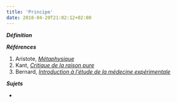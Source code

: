 ```yaml
---
title: 'Principe'
date: 2018-04-20T21:02:12+02:00
---
```


***Définition*** 

>

***Références***

1. Aristote, <u>*Métaphysique*</u>
1. Kant, <u>*Critique de la raison pure*</u>
1. Bernard, <u>*Introduction à l'étude de la médecine expérimentale*</u>

***Sujets***

- 
